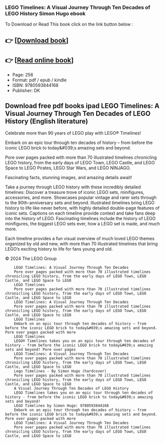 ### LEGO Timelines: A Visual Journey Through Ten Decades of LEGO History Simon Hugo ebook

To Download or Read This book click on the link button below :

## 👉  [**[Download book](http://get-pdfs.com/download.php?group=book&from=github.com&id=719516&lnk=1066 "Download book")**]

## 👉  [**[Read online book](http://get-pdfs.com/download.php?group=book&from=github.com&id=719516&lnk=1066 "Read online book")**]


* Page: 256
* Format: pdf / epub / kindle
* ISBN: 9780593844168
* Publisher: DK



## Download free pdf books ipad LEGO Timelines: A Visual Journey Through Ten Decades of LEGO History (English literature)



Celebrate more than 90 years of LEGO play with LEGO® Timelines!
 
 Embark on an epic tour through ten decades of history – from before the iconic LEGO brick to today&amp;#039;s amazing sets and beyond.
 
 Pore over pages packed with more than 70 illustrated timelines chronicling LEGO history, from the early days of LEGO Town, LEGO Castle, and LEGO Space to LEGO Pirates, LEGO Star Wars, and LEGO NINJAGO.
 
 Fascinating facts, stunning images, and amazing details await!
 
 Take a journey through LEGO history with these incredibly detailed timelines:
 Discover a treasure trove of iconic LEGO sets, minifigures, accessories, and more. Showcases popular vintage and rarer sets through to the 90th-anniversary sets and beyond. Illustrated timelines bring LEGO history to life like never before, with highly detailed double-page features of iconic sets. Captions on each timeline provide context and take fans deep into the history of LEGO. Fascinating timelines include the history of LEGO minifigures, the biggest LEGO sets ever, how a LEGO set is made, and much more.
 
 Each timeline provides a fun visual overview of much loved LEGO themes organized by old and new, with more than 70 illustrated timelines that bring LEGO’s exciting history to life for fans young and old.
 
 © 2024 The LEGO Group


        LEGO Timelines: A Visual Journey Through Ten Decades
        Pore over pages packed with more than 70 illustrated timelines chronicling LEGO history, from the early days of LEGO Town, LEGO Castle, and LEGO Space to LEGO 
        LEGO Timelines
        Pore over pages packed with more than 70 illustrated timelines chronicling LEGO history, from the early days of LEGO Town, LEGO Castle, and LEGO Space to LEGO 
        LEGO Timelines: A Visual Journey Through Ten Decades
        Pore over pages packed with more than 70 illustrated timelines chronicling LEGO history, from the early days of LEGO Town, LEGO Castle, and LEGO Space to LEGO 
        LEGO Timelines
        Embark on an epic tour through ten decades of history – from before the iconic LEGO brick to today&#039;s amazing sets and beyond. Pore over pages packed with more 
        LEGO Timelines
        LEGO® Timelines takes you on an epic tour through ten decades of history - from before the iconic LEGO brick to today&#039;s amazing sets and beyond! Pore over pages 
        LEGO Timelines: A Visual Journey Through Ten Decades
        Pore over pages packed with more than 70 illustrated timelines chronicling LEGO history, from the early days of LEGO Town, LEGO Castle, and LEGO Space to LEGO 
        Lego Timelines - By Simon Hugo (hardcover)
        Pore over pages packed with more than 70 illustrated timelines chronicling LEGO history, from the early days of LEGO Town, LEGO Castle, and LEGO Space to LEGO 
        A Visual Journey Through Ten Decades of LEGO History
        LEGO Timelines takes you on an epic tour through ten decades of history - from before the iconic LEGO brick to today&#039;s amazing sets and beyond!
        LEGO Timelines by Simon Hugo: 9780593844168
        Embark on an epic tour through ten decades of history – from before the iconic LEGO brick to today&#039;s amazing sets and beyond. Pore over pages packed with more 
        LEGO Timelines: A Visual Journey Through Ten Decades
        Pore over pages packed with more than 70 illustrated timelines chronicling LEGO history, from the early days of LEGO Town, LEGO Castle, and LEGO Space to LEGO 
    





